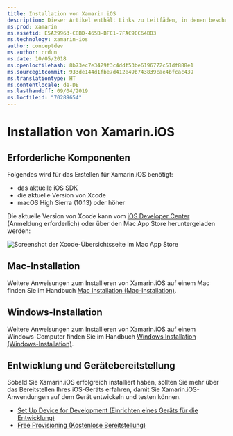 ```yaml
---
title: Installation von Xamarin.iOS
description: Dieser Artikel enthält Links zu Leitfäden, in denen beschrieben wird, wie Sie Xamarin.iOS unter Mac und Windows installieren, und wie Sie ein Gerät für Tests bereitstellen.
ms.prod: xamarin
ms.assetid: E5A29963-C8BD-465B-BFC1-7FAC9CC64BD3
ms.technology: xamarin-ios
author: conceptdev
ms.author: crdun
ms.date: 10/05/2018
ms.openlocfilehash: 8b73ec7e3429f3c4ddf53be6196772c51df888e1
ms.sourcegitcommit: 933de144d1fbe7d412e49b743839cae4bfcac439
ms.translationtype: HT
ms.contentlocale: de-DE
ms.lasthandoff: 09/04/2019
ms.locfileid: "70289654"
---
```

# <a name="xamarinios-installation"></a>Installation von Xamarin.iOS

## <a name="required-components"></a>Erforderliche Komponenten

Folgendes wird für das Erstellen für Xamarin.iOS benötigt:

- das aktuelle iOS SDK
- die aktuelle Version von Xcode
- macOS High Sierra (10.13) oder höher

Die aktuelle Version von Xcode kann vom [iOS Developer Center](https://developer.apple.com/devcenter/ios/index.action#downloads) (Anmeldung erforderlich) oder über den Mac App Store heruntergeladen werden:

![Screenshot der Xcode-Übersichtsseite im Mac App Store](images/xcode.png "Xcode im Mac App Store")

## <a name="mac-installation"></a>Mac-Installation

Weitere Anweisungen zum Installieren von Xamarin.iOS auf einem Mac finden Sie im Handbuch [Mac Installation (Mac-Installation)](https://docs.microsoft.com/visualstudio/mac/installation).

## <a name="windows-installation"></a>Windows-Installation

Weitere Anweisungen zum Installieren von Xamarin.iOS auf einem Windows-Computer finden Sie im Handbuch [Windows Installation (Windows-Installation)](~/ios/get-started/installation/windows/index.md).

## <a name="development-and-device-provisioning"></a>Entwicklung und Gerätebereitstellung

Sobald Sie Xamarin.iOS erfolgreich installiert haben, sollten Sie mehr über das Bereitstellen Ihres iOS-Geräts erfahren, damit Sie Xamarin.iOS-Anwendungen auf dem Gerät entwickeln und testen können.

- [Set Up Device for Development (Einrichten eines Geräts für die Entwicklung)](device-provisioning/index.md)
- [Free Provisioning (Kostenlose Bereitstellung)](~/ios/get-started/installation/device-provisioning/free-provisioning.md)
